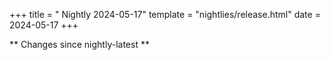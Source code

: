 +++
title = " Nightly 2024-05-17"
template = "nightlies/release.html"
date = 2024-05-17
+++

** Changes since nightly-latest **
